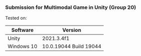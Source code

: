### Submission for Multimodal Game in Unity (Group 20)

Tested on:

| Software  | Version  |
|---|---|
| Unity | 2021.3.4f1 |
| Windows 10 | 10.0.19044 Build 19044 |



